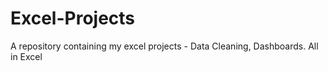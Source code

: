 # Excel-Projects
A repository containing my excel projects - Data Cleaning, Dashboards. All in Excel
